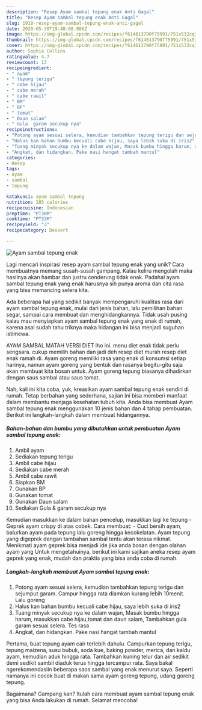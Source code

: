 ```yaml
---
description: "Resep Ayam sambal tepung enak Anti Gagal"
title: "Resep Ayam sambal tepung enak Anti Gagal"
slug: 1910-resep-ayam-sambal-tepung-enak-anti-gagal
date: 2020-05-30T19:48:08.086Z
image: https://img-global.cpcdn.com/recipes/f614613790f75991/751x532cq70/ayam-sambal-tepung-enak-foto-resep-utama.jpg
thumbnail: https://img-global.cpcdn.com/recipes/f614613790f75991/751x532cq70/ayam-sambal-tepung-enak-foto-resep-utama.jpg
cover: https://img-global.cpcdn.com/recipes/f614613790f75991/751x532cq70/ayam-sambal-tepung-enak-foto-resep-utama.jpg
author: Sophia Collins
ratingvalue: 4.7
reviewcount: 13
recipeingredient:
- " ayam"
- " tepung terigu"
- " cabe hijau"
- " cabe merah"
- " cabe rawit"
- " BM"
- " BP"
- " tomat"
- " Daun salam"
- " Gula  garam secukup nya"
recipeinstructions:
- "Potong ayam sesuai selera, kemudian tambahkan tepung terigu dan sejumput garam. Campur hingga rata diamkan kurang lebih 10menit. Lalu goreng"
- "Halus kan bahan bumbu kecuali cabe hijau, saya lebih suka di iris2"
- "Tuang minyak secukup nya ke dalam wajan, Masak bumbu hingga harum, masukkan cabe hijau,tomat dan daun salam, Tambahkan gula garam sesuai selera. Tes rasa"
- "Angkat, dan hidangkan. Pake nasi hangat tambah mantul"
categories:
- Resep
tags:
- ayam
- sambal
- tepung

katakunci: ayam sambal tepung 
nutrition: 205 calories
recipecuisine: Indonesian
preptime: "PT30M"
cooktime: "PT33M"
recipeyield: "3"
recipecategory: Dessert

---
```



![Ayam sambal tepung enak](https://img-global.cpcdn.com/recipes/f614613790f75991/751x532cq70/ayam-sambal-tepung-enak-foto-resep-utama.jpg)

Lagi mencari inspirasi resep ayam sambal tepung enak yang unik? Cara membuatnya memang susah-susah gampang. Kalau keliru mengolah maka hasilnya akan hambar dan justru cenderung tidak enak. Padahal ayam sambal tepung enak yang enak harusnya sih punya aroma dan cita rasa yang bisa memancing selera kita.

Ada beberapa hal yang sedikit banyak mempengaruhi kualitas rasa dari ayam sambal tepung enak, mulai dari jenis bahan, lalu pemilihan bahan segar, sampai cara membuat dan menghidangkannya. Tidak usah pusing kalau mau menyiapkan ayam sambal tepung enak yang enak di rumah, karena asal sudah tahu triknya maka hidangan ini bisa menjadi suguhan istimewa.

AYAM SAMBAL MATAH VERSI DIET lho ini. menu diet enak tidak perlu sengsara. cukup memilih bahan dan jadi deh resep diet murah resep diet enak ramah di. Ayam goreng memiliki rasa yang enak di konsumsi setiap harinya, namun ayam goreng yang bentuk dan rasanya begitu-gitu saja akan membuat kita bosan untuk. Ayam goreng tepung biasanya dihadirkan dengan saus sambal atau saus tomat.


Nah, kali ini kita coba, yuk, kreasikan ayam sambal tepung enak sendiri di rumah. Tetap berbahan yang sederhana, sajian ini bisa memberi manfaat dalam membantu menjaga kesehatan tubuh kita. Anda bisa membuat Ayam sambal tepung enak menggunakan 10 jenis bahan dan 4 tahap pembuatan. Berikut ini langkah-langkah dalam membuat hidangannya.

<!--inarticleads1-->

##### Bahan-bahan dan bumbu yang dibutuhkan untuk pembuatan Ayam sambal tepung enak:

1. Ambil  ayam
1. Sediakan  tepung terigu
1. Ambil  cabe hijau
1. Sediakan  cabe merah
1. Ambil  cabe rawit
1. Siapkan  BM
1. Gunakan  BP
1. Gunakan  tomat
1. Gunakan  Daun salam
1. Sediakan  Gula &amp; garam secukup nya


Kemudian masukkan ke dalam bahan pencelup, masukkan lagi ke tepung - Geprek ayam crispy di atas cobek. Cara membuat: - Cuci bersih ayam, balurkan ayam pada tepung lalu goreng hingga kecokelatan. Ayam tepung yang digeprek dengan tambahan sambal tentu akan terasa nikmat. Menikmati ayam geprek bisa menjadi ide jika anda bosan dengan olahan ayam yang Untuk mengetahuinya, berikut ini kami sajikan aneka resep ayam geprek yang enak, mudah dan praktis yang bisa anda coba di rumah. 

<!--inarticleads2-->

##### Langkah-langkah membuat Ayam sambal tepung enak:

1. Potong ayam sesuai selera, kemudian tambahkan tepung terigu dan sejumput garam. Campur hingga rata diamkan kurang lebih 10menit. Lalu goreng
1. Halus kan bahan bumbu kecuali cabe hijau, saya lebih suka di iris2
1. Tuang minyak secukup nya ke dalam wajan, Masak bumbu hingga harum, masukkan cabe hijau,tomat dan daun salam, Tambahkan gula garam sesuai selera. Tes rasa
1. Angkat, dan hidangkan. Pake nasi hangat tambah mantul


Pertama, buat tepung ayam cair terlebih dahulu. Campurkan tepung terigu, tepung maizena, susu bubuk, soda kue, baking powder, merica, dan kaldu ayam, kemudian aduk hingga rata. Tambahkan kuning telur dan air sedikit demi sedikit sambil diaduk terus hingga tercampur rata. Saya bakal ngerekomendasiin beberapa saos sambal yang enak menurut saya. Seperti namanya ini cocok buat di makan sama ayam goreng tepung, udang goreng tepung. 

Bagaimana? Gampang kan? Itulah cara membuat ayam sambal tepung enak yang bisa Anda lakukan di rumah. Selamat mencoba!

